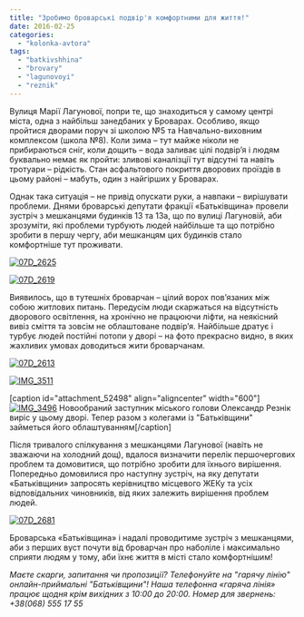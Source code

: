 ```yaml
---
title: "Зробимо броварські подвір'я комфортними для життя!"
date: 2016-02-25
categories: 
  - "kolonka-avtora"
tags: 
  - "batkivshhina"
  - "brovary"
  - "lagunovoyi"
  - "reznik"
---
```


Вулиця Марії Лагунової, попри те, що знаходиться у самому центрі міста, одна з найбільш занедбаних у Броварах. Особливо, якщо пройтися дворами поруч зі школою №5 та Навчально-виховним комплексом (школа №8). Коли зима – тут майже ніколи не прибираються сніг, коли дощить – вода заливає цілі подвір’я і людям буквально немає як пройти: зливові каналізції тут відсутні та навіть тротуари – рідкість. Стан асфальтового покриття дворових проїздів в цьому районі – мабуть, один з найгірших у Броварах.

Однак така ситуація – не привід опускати руки, а навпаки – вирішувати проблеми. Днями броварські депутати фракції «Батьківщина» провели зустріч з мешканцями будинків 13 та 13а, що по вулиці Лагуновій, аби зрозуміти, які проблеми турбують людей найбільше та що потрібно зробити в першу чергу, аби мешканцям цих будинків стало комфортніше тут проживати.

[![07D_2625](https://mpz.brovary.org/wp-content/uploads/2016/02/07D_2625.jpg)](https://mpz.brovary.org/wp-content/uploads/2016/02/07D_2625.jpg)

[![07D_2619](https://mpz.brovary.org/wp-content/uploads/2016/02/07D_2619.jpg)](https://mpz.brovary.org/wp-content/uploads/2016/02/07D_2619.jpg)

Виявилось, що в тутешніх броварчан – цілий ворох пов’язаних між собою житлових питань. Передусім люди скаржаться на відсутність дворового освітлення, на хронічно не працюючи ліфти, на неякісний вивіз сміття та зовсім не облаштоване подвір’я. Найбільше дратує і турбує людей постійні потопи у дворі – на фото прекрасно видно, в яких жахливих умовах доводиться жити броварчанам.

[![07D_2613](https://mpz.brovary.org/wp-content/uploads/2016/02/07D_2613.jpg)](https://mpz.brovary.org/wp-content/uploads/2016/02/07D_2613.jpg)

[![IMG_3511](https://mpz.brovary.org/wp-content/uploads/2016/02/IMG_3511.jpg)](https://mpz.brovary.org/wp-content/uploads/2016/02/IMG_3511.jpg)

\[caption id="attachment\_52498" align="aligncenter" width="600"\][![IMG_3496](https://mpz.brovary.org/wp-content/uploads/2016/02/IMG_3496.jpg)](https://mpz.brovary.org/wp-content/uploads/2016/02/IMG_3496.jpg) Новообраний заступник міського голови Олександр Резнік виріс у цьому дворі. Тепер разом з колегами із "Батьківщини" займеться його облаштуванням\[/caption\]

Після тривалого спілкування з мешканцями Лагунової (навіть не зважаючи на холодний дощ), вдалося визначити перелік першочергових проблем та домовитися, що потрібно зробити для їхнього вирішення. Попередньо домовилися про наступну зустріч, на яку депутати «Батьківщини» запросять керівництво місцевого ЖЕКу та усіх відповідальних чиновників, від яких залежить вирішення проблем людей.

[![07D_2681](https://mpz.brovary.org/wp-content/uploads/2016/02/07D_2681.jpg)](https://mpz.brovary.org/wp-content/uploads/2016/02/07D_2681.jpg)

Броварська «Батьківщина» і надалі проводитиме зустріч з мешканцями, аби з перших вуст почути від броварчан про наболіле і максимально сприяти людям у тому, аби їхнє життя в місті стало комфортнішим!

_Маєте скарги, запитання чи пропозиції? Телефонуйте на "гарячу лінію" онлайн-приймальні "Батьківщини"! Наша телефонна «гаряча лінія» працює щодня крім вихідних з 10:00 до 20:00. Номер для звернень: +38(068) 555 17 55_
